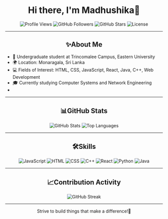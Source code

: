 <h1 align="center">Hi there, I'm Madhushika👋</h1>

<p align="center">
  <img src="https://komarev.com/ghpvc/?username=madhushika99&color=brightgreen" alt="Profile Views" />
  <img src="https://img.shields.io/github/followers/madhushika99?label=Followers" alt="GitHub Followers" />
  <img src="https://img.shields.io/github/stars/madhushika99?label=Total%20Stars" alt="GitHub Stars" />
  <img src="https://img.shields.io/badge/License-MIT-brightgreen" alt="License" />
</p>

---

<h2 align="center">✨About Me</h2>

- 🔭 Undergraduate student at Trincomalee Campus, Eastern University
- 🌍 Location: Monaragala, Sri Lanka
- 💻 Fields of Interest: HTML, CSS, JavaScript, React, Java, C++, Web Development
- 🎓 Currently studying Computer Systems and Network Engineering
- 
---

<h2 align="center">📊GitHub Stats</h2>

<div align="center">
  <img src="https://github-readme-stats.vercel.app/api?username=madhushika99&show_icons=true&theme=dark" alt="GitHub Stats" />
  <img src="https://github-readme-stats.vercel.app/api/top-langs/?username=madhushika99&layout=compact&theme=dark" alt="Top Languages" />
</div>

---

<h2 align="center">🛠️Skills</h2>

<p align="center">
  <img src="https://img.shields.io/badge/JavaScript-blue" alt="JavaScript" />
  <img src="https://img.shields.io/badge/HTML-orange" alt="HTML" />
  <img src="https://img.shields.io/badge/CSS-blueviolet" alt="CSS" />
  <img src="https://img.shields.io/badge/C++-yellow" alt="C++" />
  <img src="https://img.shields.io/badge/Ract-brightgreen" alt="React" />
  <img src="https://img.shields.io/badge/Python-red" alt="Python" />
  <img src="https://img.shields.io/badge/Java-violet" alt="Java" />
</p>

---

<h2 align="center">📈Contribution Activity</h2>

<p align="center">
  <img src="https://github-readme-streak-stats.herokuapp.com/?user=madhushika99&theme=dark" alt="GitHub Streak" />
</p>

---

<p align="center">Strive to build things that make a difference!🚀</p>
